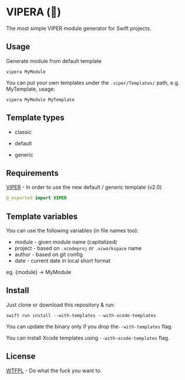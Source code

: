 # VIPERA (🐍)

The most simple VIPER module generator for Swift projects.



## Usage

Generate module from default template

```
vipera MyModule
```

You can put your own templates under the `.viper/Templates/` path, e.g. MyTemplate, usage:

```
vipera MyModule MyTemplate
```



## Template types

- classic

- default

- generic



## Requirements

[VIPER](https://github.com/CoreKit/VIPER) - In order to use the new default / generic template (v2.0)

```swift
@_exported import VIPER
```


## Template variables

You can use the following variables (in file names too):

- module - given module name (capitalized)
- project - based on `.xcodeproj` or `.xcworkspace` name
- author - based on git config
- date - current date in local short format

eg. {module} -> MyModule



## Install

Just clone or download this repository & run:

```shell
swift run install --with-templates --with-xcode-templates
```

You can update the binary only if you drop the`--with-templates` flag.

You can install Xcode templates using `--with-xcode-templates` flag.



## License

[WTFPL](https://github.com/BinaryBirds/Shell/blob/master/LICENSE) - Do what the fuck you want to.

